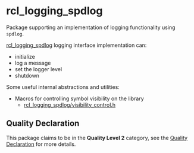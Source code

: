 # rcl_logging_spdlog

Package supporting an implementation of logging functionality using `spdlog`.

[rcl_logging_spdlog](include/rcl_logging_spdlog/logging_interface.h) logging interface implementation can:
 - initialize
 - log a message
 - set the logger level
 - shutdown

Some useful internal abstractions and utilities:
  - Macros for controlling symbol visibility on the library
    - [rcl_logging_spdlog/visibility_control.h](include/rcl_logging_spdlog/visibility_control.h)

## Quality Declaration

This package claims to be in the **Quality Level 2** category, see the [Quality Declaration](./QUALITY_DECLARATION.md) for more details.
